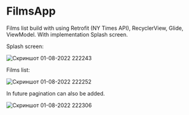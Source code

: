 # FilmsApp
Films list build with using Retrofit (NY Times API), RecyclerView, Glide, ViewModel. With implementation Splash screen.

Splash screen: 

![Скриншот 01-08-2022 222243](https://user-images.githubusercontent.com/70967320/182230253-fe674929-4f63-4527-b980-e9b4b7de02e9.jpg)


Films list: 

![Скриншот 01-08-2022 222252](https://user-images.githubusercontent.com/70967320/182230313-84bd3dcd-653a-47d0-9cd5-c43995248c35.jpg)


In future pagination can also be added. 

![Скриншот 01-08-2022 222306](https://user-images.githubusercontent.com/70967320/182230442-1c729389-24e6-4f1a-8211-16e36b8a7d07.jpg)
